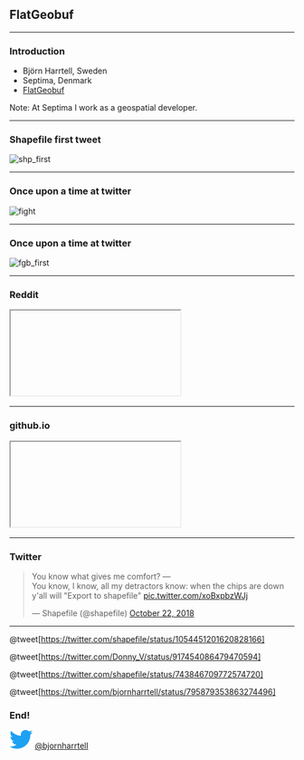## FlatGeobuf

---

### Introduction

* Björn Harrtell, Sweden
* Septima, Denmark
* [FlatGeobuf](http://bjornharrtell.github.io/flatgeobuf)

Note:
At Septima I work as a geospatial developer.

---

### Shapefile first tweet

![shp_first](assets/shp_first.png)

---

### Once upon a time at twitter

![fight](assets/fight.png)

---

### Once upon a time at twitter

![fgb_first](assets/fgb_first.png)

---

### Reddit

<iframe class="stretch" data-src="https://www.reddit.com/r/QGIS/comments/bfzqgc/a_future_without_the_shapefile/"></iframe>

---

### github.io

<iframe class="stretch" data-src="https://bjornharrtell.github.io/flatgeobuf/"></iframe>

---

### Twitter

<blockquote class="twitter-tweet"><p lang="en" dir="ltr">You know what gives me comfort? –– <br>You know, I know, all my detractors know: when the chips are down y&#39;all will &quot;Export to shapefile&quot; <a href="https://t.co/xoBxpbzWJj">pic.twitter.com/xoBxpbzWJj</a></p>&mdash; ShapefiIe (@shapefiIe) <a href="https://twitter.com/shapefiIe/status/1054451201620828166?ref_src=twsrc%5Etfw">October 22, 2018</a></blockquote> <script async src="https://platform.twitter.com/widgets.js" charset="utf-8"></script>

---

@tweet[https://twitter.com/shapefiIe/status/1054451201620828166]

@tweet[https://twitter.com/Donny_V/status/917454086479470594]

@tweet[https://twitter.com/shapefiIe/status/743846709772574720]

@tweet[https://twitter.com/bjornharrtell/status/795879353863274496]

### End!

<p>
<span>
<img src="https://raw.githubusercontent.com/bjornharrtell/presentations/master/assets/images/twitter.png" alt="Twitter">
</span>
<span>
<a href="https://twitter.com/bjornharrtell">@bjornharrtell</a>
</span>
</p>